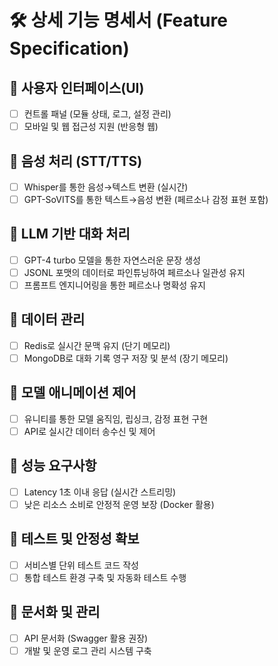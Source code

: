 # 🛠️ 상세 기능 명세서 (Feature Specification)

## 📌 사용자 인터페이스(UI)
- [ ] 컨트롤 패널 (모듈 상태, 로그, 설정 관리)
- [ ] 모바일 및 웹 접근성 지원 (반응형 웹)

## 📌 음성 처리 (STT/TTS)
- [ ] Whisper를 통한 음성→텍스트 변환 (실시간)
- [ ] GPT-SoVITS를 통한 텍스트→음성 변환 (페르소나 감정 표현 포함)

## 📌 LLM 기반 대화 처리
- [ ] GPT-4 turbo 모델을 통한 자연스러운 문장 생성
- [ ] JSONL 포맷의 데이터로 파인튜닝하여 페르소나 일관성 유지
- [ ] 프롬프트 엔지니어링을 통한 페르소나 명확성 유지

## 📌 데이터 관리
- [ ] Redis로 실시간 문맥 유지 (단기 메모리)
- [ ] MongoDB로 대화 기록 영구 저장 및 분석 (장기 메모리)

## 📌 모델 애니메이션 제어
- [ ] 유니티를 통한 모델 움직임, 립싱크, 감정 표현 구현
- [ ] API로 실시간 데이터 송수신 및 제어

## 📌 성능 요구사항
- [ ] Latency 1초 이내 응답 (실시간 스트리밍)
- [ ] 낮은 리소스 소비로 안정적 운영 보장 (Docker 활용)

## 📌 테스트 및 안정성 확보
- [ ] 서비스별 단위 테스트 코드 작성
- [ ] 통합 테스트 환경 구축 및 자동화 테스트 수행

## 📌 문서화 및 관리
- [ ] API 문서화 (Swagger 활용 권장)
- [ ] 개발 및 운영 로그 관리 시스템 구축